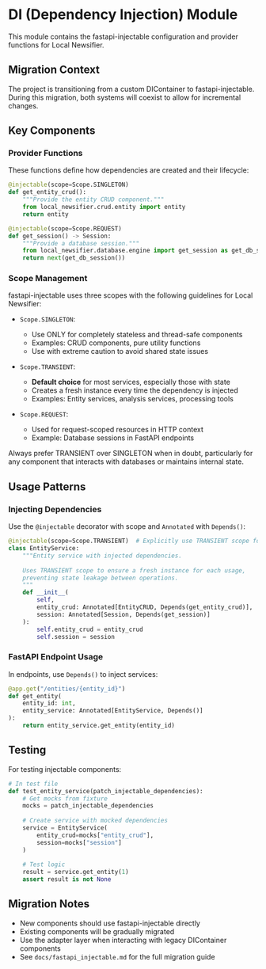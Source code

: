 # DI (Dependency Injection) Module

This module contains the fastapi-injectable configuration and provider functions for Local Newsifier.

## Migration Context

The project is transitioning from a custom DIContainer to fastapi-injectable. During this migration, both systems will coexist to allow for incremental changes.

## Key Components

### Provider Functions

These functions define how dependencies are created and their lifecycle:

```python
@injectable(scope=Scope.SINGLETON)
def get_entity_crud():
    """Provide the entity CRUD component."""
    from local_newsifier.crud.entity import entity
    return entity

@injectable(scope=Scope.REQUEST)
def get_session() -> Session:
    """Provide a database session."""
    from local_newsifier.database.engine import get_session as get_db_session
    return next(get_db_session())
```

### Scope Management

fastapi-injectable uses three scopes with the following guidelines for Local Newsifier:

- `Scope.SINGLETON`: 
  - Use ONLY for completely stateless and thread-safe components
  - Examples: CRUD components, pure utility functions
  - Use with extreme caution to avoid shared state issues

- `Scope.TRANSIENT`: 
  - **Default choice** for most services, especially those with state
  - Creates a fresh instance every time the dependency is injected
  - Examples: Entity services, analysis services, processing tools
  
- `Scope.REQUEST`: 
  - Used for request-scoped resources in HTTP context
  - Example: Database sessions in FastAPI endpoints

Always prefer TRANSIENT over SINGLETON when in doubt, particularly for any component
that interacts with databases or maintains internal state.

## Usage Patterns

### Injecting Dependencies

Use the `@injectable` decorator with scope and `Annotated` with `Depends()`:

```python
@injectable(scope=Scope.TRANSIENT)  # Explicitly use TRANSIENT scope for safety
class EntityService:
    """Entity service with injected dependencies.
    
    Uses TRANSIENT scope to ensure a fresh instance for each usage,
    preventing state leakage between operations.
    """
    def __init__(
        self,
        entity_crud: Annotated[EntityCRUD, Depends(get_entity_crud)],
        session: Annotated[Session, Depends(get_session)]
    ):
        self.entity_crud = entity_crud
        self.session = session
```

### FastAPI Endpoint Usage

In endpoints, use `Depends()` to inject services:

```python
@app.get("/entities/{entity_id}")
def get_entity(
    entity_id: int,
    entity_service: Annotated[EntityService, Depends()]
):
    return entity_service.get_entity(entity_id)
```

## Testing

For testing injectable components:

```python
# In test file
def test_entity_service(patch_injectable_dependencies):
    # Get mocks from fixture
    mocks = patch_injectable_dependencies
    
    # Create service with mocked dependencies
    service = EntityService(
        entity_crud=mocks["entity_crud"],
        session=mocks["session"]
    )
    
    # Test logic
    result = service.get_entity(1)
    assert result is not None
```

## Migration Notes

- New components should use fastapi-injectable directly
- Existing components will be gradually migrated
- Use the adapter layer when interacting with legacy DIContainer components
- See `docs/fastapi_injectable.md` for the full migration guide